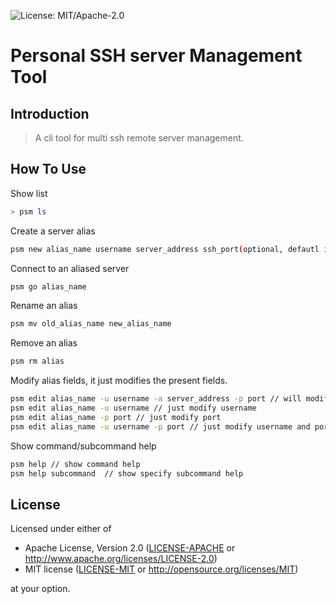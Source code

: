 ![License: MIT/Apache-2.0](https://img.shields.io/badge/license-MIT%2FApache--2.0-orange.svg)

# Personal SSH server Management Tool

## Introduction

> A cli tool for multi ssh remote server management.

## How To Use

Show list

```bash
> psm ls
```

Create a server alias

```bash
psm new alias_name username server_address ssh_port(optional, defautl is 22)
```

Connect to an aliased server

```bash
psm go alias_name
```

Rename an alias

```bash
psm mv old_alias_name new_alias_name
```

Remove an alias
```bash
psm rm alias
```

Modify alias fields, it just modifies the present fields. 

```bash
psm edit alias_name -u username -a server_address -p port // will modifiy all fields
psm edit alias_name -u username // just modify username
psm edit alias_name -p port // just modify port
psm edit alias_name -u username -p port // just modify username and port
```

Show command/subcommand help

```bash
psm help // show command help
psm help subcommand  // show specify subcommand help
```



## License

Licensed under either of

 * Apache License, Version 2.0
   ([LICENSE-APACHE](LICENSE-APACHE) or http://www.apache.org/licenses/LICENSE-2.0)
 * MIT license
   ([LICENSE-MIT](LICENSE-MIT) or http://opensource.org/licenses/MIT)

at your option.